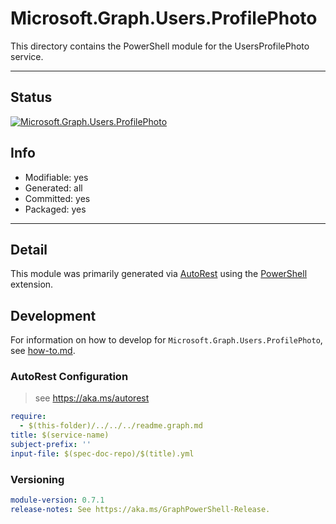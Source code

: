 <!-- region Generated -->
# Microsoft.Graph.Users.ProfilePhoto
This directory contains the PowerShell module for the UsersProfilePhoto service.

---
## Status
[![Microsoft.Graph.Users.ProfilePhoto](https://img.shields.io/powershellgallery/v/Microsoft.Graph.Users.ProfilePhoto.svg?style=flat-square&label=Microsoft.Graph.Users.ProfilePhoto "Microsoft.Graph.Users.ProfilePhoto")](https://www.powershellgallery.com/packages/Microsoft.Graph.Users.ProfilePhoto/)

## Info
- Modifiable: yes
- Generated: all
- Committed: yes
- Packaged: yes

---
## Detail
This module was primarily generated via [AutoRest](https://github.com/Azure/autorest) using the [PowerShell](https://github.com/Azure/autorest.powershell) extension.

## Development
For information on how to develop for `Microsoft.Graph.Users.ProfilePhoto`, see [how-to.md](how-to.md).
<!-- endregion -->

### AutoRest Configuration

> see https://aka.ms/autorest

``` yaml
require:
  - $(this-folder)/../../../readme.graph.md
title: $(service-name)
subject-prefix: ''
input-file: $(spec-doc-repo)/$(title).yml
```
### Versioning

``` yaml
module-version: 0.7.1
release-notes: See https://aka.ms/GraphPowerShell-Release.
```
